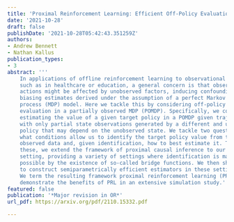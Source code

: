 ```yaml
---
title: 'Proximal Reinforcement Learning: Efficient Off-Policy Evaluation in Partially Observed Markov Decision Processes'
date: '2021-10-28'
draft: false
publishDate: '2021-10-28T05:42:43.351259Z'
authors:
- Andrew Bennett
- Nathan Kallus
publication_types:
- 3
abstract: '''
    In applications of offline reinforcement learning to observational data,
    such as in healthcare or education, a general concern is that observed
    actions might be affected by unobserved factors, inducing confounding and
    biasing estimates derived under the assumption of a perfect Markov decision
    process (MDP) model. Here we tackle this by considering off-policy
    evaluation in a partially observed MDP (POMDP). Specifically, we consider
    estimating the value of a given target policy in a POMDP given trajectories
    with only partial state observations generated by a different and unknown
    policy that may depend on the unobserved state. We tackle two questions:
    what conditions allow us to identify the target policy value from the
    observed data and, given identification, how to best estimate it. To answer
    these, we extend the framework of proximal causal inference to our POMDP
    setting, providing a variety of settings where identification is made
    possible by the existence of so-called bridge functions. We then show how
    to construct semiparametrically efficient estimators in these settings.
    We term the resulting framework proximal reinforcement learning (PRL). We
    demonstrate the benefits of PRL in an extensive simulation study.'''
featured: false
publication: '*Major revision in OR*'
url_pdf: https://arxiv.org/pdf/2110.15332.pdf

---
```

